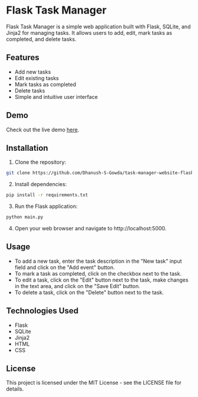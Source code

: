 # Flask Task Manager

Flask Task Manager is a simple web application built with Flask, SQLite, and Jinja2 for managing tasks. It allows users to add, edit, mark tasks as completed, and delete tasks.

## Features

- Add new tasks
- Edit existing tasks
- Mark tasks as completed
- Delete tasks
- Simple and intuitive user interface

## Demo

Check out the live demo [here](https://task-manager-flask-python.onrender.com/).

## Installation

1. Clone the repository:
  ```bash
  git clone https://github.com/Dhanush-S-Gowda/task-manager-website-flask-python/
  ```
2. Install dependencies:
  ```bash
  pip install -r requirements.txt
  ```
3. Run the Flask application:
 ```bash
 python main.py
 ```
4. Open your web browser and navigate to http://localhost:5000.

## Usage

- To add a new task, enter the task description in the "New task" input field and click on the "Add event" button.
- To mark a task as completed, click on the checkbox next to the task.
- To edit a task, click on the "Edit" button next to the task, make changes in the text area, and click on the "Save Edit" button.
- To delete a task, click on the "Delete" button next to the task.

## Technologies Used

- Flask
- SQLite
- Jinja2
- HTML
- CSS

## License

This project is licensed under the MIT License - see the LICENSE file for details.
